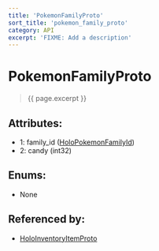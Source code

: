 ```yaml
---
title: 'PokemonFamilyProto'
sort_title: 'pokemon_family_proto'
category: API
excerpt: 'FIXME: Add a description'
---
```


[comment]: <> (THIS PART IS GENERATED - AKA DON'T EDIT THIS PART MANUALLY)

# PokemonFamilyProto

> {{ page.excerpt }}

## Attributes:

- 1: family_id ([HoloPokemonFamilyId](../../enums/HoloPokemonFamilyId/))
- 2: candy (int32)

## Enums:

- None

## Referenced by:

- [HoloInventoryItemProto](../HoloInventoryItemProto/)

[comment]: <> (YOU CAN EDIT AFTER THIS)
